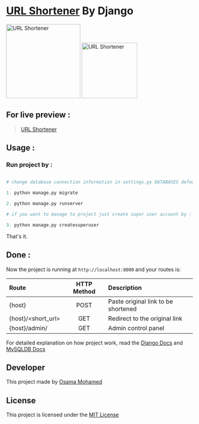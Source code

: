 # [URL Shortener](https://url-osama-mohamed-django.herokuapp.com) By Django

[<img src="https://www.djangoproject.com/s/img/logos/django-logo-negative.png" width="200" title="URL Shortener" >](https://url-osama-mohamed-django.herokuapp.com)
[<img src="https://www.mysql.com/common/logos/logo-mysql-170x115.png" width="150" title="URL Shortener" >](https://url-osama-mohamed-django.herokuapp.com)


## For live preview :
> [URL Shortener](https://url-osama-mohamed-django.herokuapp.com)


## Usage :
### Run project by :

``` python

# change database connection information in settings.py DATABASES default values with your info then run 

1. python manage.py migrate

2. python manage.py runserver

# if you want to manage to project just create super user account by :

3. python manage.py createsuperuser

```

That's it.

## Done :

Now the project is running at `http://localhost:8000` and your routes is:


| Route                 | HTTP Method 	 | Description                           	      |
|:----------------------|:--------------:|:---------------------------------------------|
| {host}       	        | POST       	   | Paste original link to be shortened          |
| {host}/<short_url>  	| GET       	   | Redirect to the original link           	    |
| {host}/admin/  	      | GET      	     | Admin control panel                     	    |



For detailed explanation on how project work, read the [Django Docs](https://docs.djangoproject.com/en/1.11/) and [MySQLDB Docs](https://dev.mysql.com/doc/)

## Developer
This project made by [Osama Mohamed](https://www.facebook.com/osama.mohamed.ms)

## License
This project is licensed under the [MIT License](https://opensource.org/licenses/MIT)

